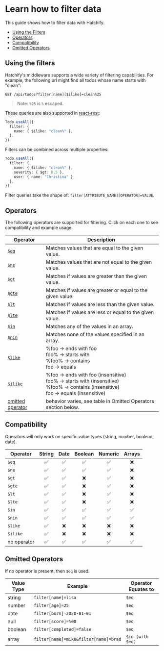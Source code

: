 # Learn how to filter data

This guide shows how to filter data with Hatchify.

- [Using the Filters](#using-the-filters)
- [Operators](#operators)
- [Compatibility](#compatibility)
- [Omitted Operators](#omitted-operators)

## Using the filters

Hatchify's middleware supports a wide variety of
filtering capabilities. For example, the following url might
find all todos whose name starts with "clean":

```curl
GET /api/todos?filter[name][$ilike]=clean%25
```

> Note: `%25` is `%` escaped.

These queries are also supported in [react-rest](../../packages/react-rest/README.md):

```ts
Todo.useAll({
  filter: {
    name: { $ilike: "clean%" },
  },
})
```

Filters can be combined across multiple properties:

```ts
Todo.useAll({
  filter: {
    name: { $ilike: "clean%" },
    severity: { $gt: 0.5 },
    user: { name: "Christina" },
  },
})
```

Filter queries take the shape of: `filter[ATTRIBUTE_NAME][OPERATOR]=VALUE`.

## Operators

The following operators are supported for filtering. Click on each one to see compatibility and example usage.

| Operator                           | Description                                                                                                                            |
| ---------------------------------- | -------------------------------------------------------------------------------------------------------------------------------------- |
| [`$eq`]($eq.md)                    | Matches values that are equal to the given value.                                                                                      |
| [`$ne`]($ne.md)                    | Matches values that are not equal to the given value.                                                                                  |
| [`$gt`]($gt.md)                    | Matches if values are greater than the given value.                                                                                    |
| [`$gte`]($gte.md)                  | Matches if values are greater or equal to the given value.                                                                             |
| [`$lt`]($lt.md)                    | Matches if values are less than the given value.                                                                                       |
| [`$lte`]($lte.md)                  | Matches if values are less or equal to the given value.                                                                                |
| [`$in`]($in.md)                    | Matches any of the values in an array.                                                                                                 |
| [`$nin`]($nin.md)                  | Matches none of the values specified in an array.                                                                                      |
| [`$like`]($like.md)                | %foo → ends with foo<br>foo% → starts with<br>%foo% → contains<br>foo → equals                                                         |
| [`$ilike`]($ilike.md)              | %foo → ends with foo (insensitive)<br>foo% → starts with (insensitive)<br>%foo% → contains (insensitive)<br>foo → equals (insensitive) |
| [omitted operator](no-operator.md) | behavior varies, see table in Omitted Operators section below.                                                                         |

## Compatibility

Operators will only work on specific value types (string, number, boolean, date).

| Operator    | String | Date | Boolean | Numeric | Arrays |
| ----------- | :----: | :--: | :-----: | :-----: | :----: |
| `$eq`       |   ✅   |  ✅  |   ✅    |   ✅    |   ❌   |
| `$ne`       |   ✅   |  ✅  |   ✅    |   ✅    |   ❌   |
| `$gt`       |   ✅   |  ✅  |   ❌    |   ✅    |   ❌   |
| `$gte`      |   ✅   |  ✅  |   ❌    |   ✅    |   ❌   |
| `$lt`       |   ✅   |  ✅  |   ❌    |   ✅    |   ❌   |
| `$lte`      |   ✅   |  ✅  |   ❌    |   ✅    |   ❌   |
| `$in`       |   ✅   |  ✅  |   ✅    |   ✅    |   ✅   |
| `$nin`      |   ✅   |  ✅  |   ✅    |   ✅    |   ✅   |
| `$like`     |   ✅   |  ❌  |   ❌    |   ❌    |   ❌   |
| `$ilike`    |   ✅   |  ❌  |   ❌    |   ❌    |   ❌   |
| no operator |   ✅   |  ✅  |   ✅    |   ✅    |   ✅   |

## Omitted Operators

If no operator is present, then `$eq` is used.

| Value Type | Example                               | Operator Equates to |
| ---------- | ------------------------------------- | ------------------- |
| string     | `filter[name]=lisa`                   | `$eq`               |
| number     | `filter[age]=25`                      | `$eq`               |
| date       | `filter[born]=2020-01-01`             | `$eq`               |
| null       | `filter[score]=%00`                   | `$eq`               |
| boolean    | `filter[completed]=false`             | `$eq`               |
| array      | `filter[name]=mike&filter[name]=brad` | `$in (with $eq)`    |
